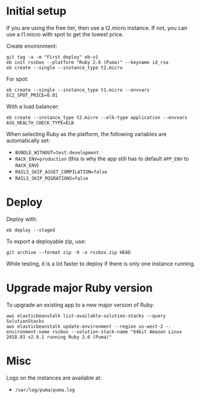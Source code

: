# Initial setup

If you are using the free tier, then use a t2.micro instance. If not, you can use a t1.micro with spot to get the lowest price.

Create environment:
```
git tag -a -m "First deploy" eb-v1
eb init rssbox --platform "Ruby 2.6 (Puma)" --keyname id_rsa
eb create --single --instance_type t2.micro
```

For spot:
```
eb create --single --instance_type t1.micro --envvars EC2_SPOT_PRICE=0.01
```

With a load balancer:
```
eb create --instance_type t2.micro --elb-type application --envvars ASG_HEALTH_CHECK_TYPE=ELB
```

When selecting Ruby as the platform, the following variables are automatically set:
- `BUNDLE_WITHOUT=test:development`
- `RACK_ENV=production` (this is why the app still has to default `APP_ENV` to `RACK_ENV`)
- `RAILS_SKIP_ASSET_COMPILATION=false`
- `RAILS_SKIP_MIGRATIONS=false`

# Deploy

Deploy with:
```
eb deploy --staged
```

To export a deployable zip, use:
```
git archive --format zip -9 -o rssbox.zip HEAD
```

While testing, it is a lot faster to deploy if there is only one instance running.

# Upgrade major Ruby version

To upgrade an existing app to a new major version of Ruby:
```
aws elasticbeanstalk list-available-solution-stacks --query SolutionStacks
aws elasticbeanstalk update-environment --region us-west-2 --environment-name rssbox --solution-stack-name "64bit Amazon Linux 2018.03 v2.9.1 running Ruby 2.6 (Puma)"
```

# Misc

Logs on the instances are available at:
- `/var/log/puma/puma.log`
